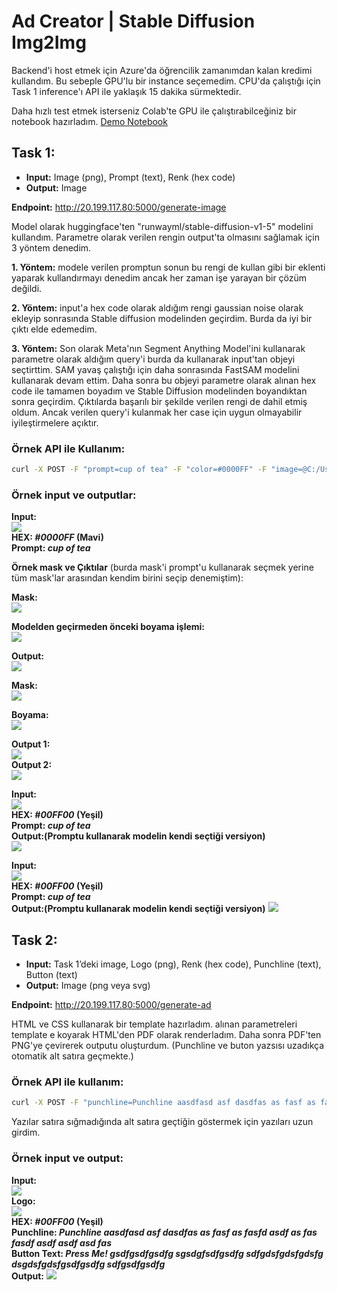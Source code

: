 # Ad Creator | Stable Diffusion Img2Img

Backend'i host etmek için Azure'da öğrencilik zamanımdan kalan kredimi kullandım. Bu sebeple GPU'lu bir instance seçemedim. CPU'da çalıştığı için Task 1 inference'ı API ile yaklaşık 15 dakika sürmektedir.

Daha hızlı test etmek isterseniz Colab'te GPU ile çalıştırabilceğiniz bir notebook hazırladım. [Demo Notebook](Demo-Notebook.ipynb)

## Task 1:
- <b>Input:</b> Image (png), Prompt (text), Renk (hex code)</br>
- <b>Output:</b> Image</br>

<b>Endpoint:</b> http://20.199.117.80:5000/generate-image

Model olarak huggingface'ten "runwayml/stable-diffusion-v1-5" modelini kullandım. Parametre olarak verilen rengin output'ta olmasını sağlamak için 3 yöntem denedim.

<b>1\. Yöntem:</b> modele verilen promptun sonun bu rengi de kullan gibi bir eklenti yaparak kullandırmayı denedim ancak her zaman işe yarayan bir çözüm değildi.

<b>2\. Yöntem:</b> input'a hex code olarak aldığım rengi gaussian noise olarak ekleyip sonrasında Stable diffusion modelinden geçirdim. Burda da iyi bir çıktı elde edemedim.

<b>3\. Yöntem:</b> Son olarak Meta'nın Segment Anything Model'ini kullanarak parametre olarak aldığım query'i burda da kullanarak input'tan objeyi seçtirttim. SAM yavaş çalıştığı için daha sonrasında FastSAM modelini kullanarak devam ettim. Daha sonra bu objeyi parametre olarak alınan hex code ile tamamen boyadım ve Stable Diffusion modelinden boyandıktan sonra geçirdim. Çıktılarda başarılı bir şekilde verilen rengi de dahil etmiş oldum. Ancak verilen query'i kulanmak her case için uygun olmayabilir iyileştirmelere açıktır.

### Örnek API ile Kullanım:
```bash
curl -X POST -F "prompt=cup of tea" -F "color=#0000FF" -F "image=@C:/Users/ASUS/Downloads/img/kahve.png" http://20.199.117.80:5000/generate-image --output "C:/Users/ASUS/Downloads/img/output_image.png"
```

### Örnek input ve outputlar:

<b>Input:</b></br>
![](./images/0.0.0.png)</br>
<b>HEX: <i> #0000FF </i> (Mavi)</b></br>
<b>Prompt: <i> cup of tea </i></b></br>

<b>Örnek mask ve Çıktılar</b> (burda mask'i prompt'u kullanarak seçmek yerine tüm mask'lar arasından kendim birini seçip denemiştim):</br>

<b>Mask:</b></br>
![](./images/0.1.0.png)</br>

<b>Modelden geçirmeden önceki boyama işlemi:</b></br>
![](./images/0.1.1.png)</br>

<b>Output:</b></br>
![](./images/0.1.2.png)</br>

<b>Mask:</b></br>
![](./images/0.2.1.png)</br>

<b>Boyama:</b></br>
![](./images/0.2.2.png)</br>

<b>Output 1:</b></br>
![](./images/0.2.2.1.png)</br>
<b>Output 2:</b></br>
![](./images/0.2.2.2.png)</br>


<b>Input:</b></br>
![](./images/1.png)</br>
<b>HEX: <i> #00FF00 </i> (Yeşil)</b></br>
<b>Prompt: <i> cup of tea </i></b></br>
<b>Output:(Promptu kullanarak modelin kendi seçtiği versiyon)</b></br>
![](./images/1.1.png)</br>

<b>Input:</b></br>
![](./images/0.0.0.png)</br>
<b>HEX: <i> #00FF00 </i> (Yeşil)</b></br>
<b>Prompt: <i> cup of tea </i></b></br>
<b>Output:(Promptu kullanarak modelin kendi seçtiği versiyon)</b>
![](./images/ad_input.png)</br>


## Task 2:
- <b>Input:</b> Task 1’deki image, Logo (png), Renk (hex code), Punchline (text), Button (text)</br>
- <b>Output:</b> Image (png veya svg)</br>

<b>Endpoint:</b> http://20.199.117.80:5000/generate-ad

HTML ve CSS kullanarak bir template hazırladım. alınan parametreleri template e koyarak HTML'den PDF olarak renderladım. Daha sonra PDF'ten PNG'ye çevirerek outputu oluşturdum. (Punchline ve buton yazsısı uzadıkça otomatik alt satıra geçmekte.)

### Örnek API ile kullanım:
```bash
curl -X POST -F "punchline=Punchline aasdfasd asf dasdfas as fasf as fasfd asdf as fas fasdf asdf asdf asd fas" -F "button_text=Press Me! gsdfgsdfgsdfg sgsdgfsdfgsdfg sdfgdsfgdsfgdsfg dsgdsfgdsfgsdfgsdfg sdfgsdfgsdfg" -F "color=#00FF00" -F "image=@C:/Users/ASUS/Downloads/img/ad_input.png" -F "logo=@C:/Users/ASUS/Downloads/img/logo.png" http://20.199.117.80:5000/generate-ad --output "C:/Users/ASUS/Downloads/img/ad_output.png"
```
Yazılar satıra sığmadığında alt satıra geçtiğin göstermek için yazıları uzun girdim.
### Örnek input ve output:
<b>Input:</b></br>
![](./images/ad_input.png)</br>
<b>Logo:</b></br>
![](./images/logo.png)</br>
<b>HEX: <i> #00FF00 </i> (Yeşil)</b></br>
<b>Punchline: <i> Punchline aasdfasd asf dasdfas as fasf as fasfd asdf as fas fasdf asdf asdf asd fas  </i></b></br>
<b>Button Text: <i> Press Me! gsdfgsdfgsdfg sgsdgfsdfgsdfg sdfgdsfgdsfgdsfg dsgdsfgdsfgsdfgsdfg sdfgsdfgsdfg  </i></b></br>
<b>Output:</b>
![](./images/ad_output.png)

